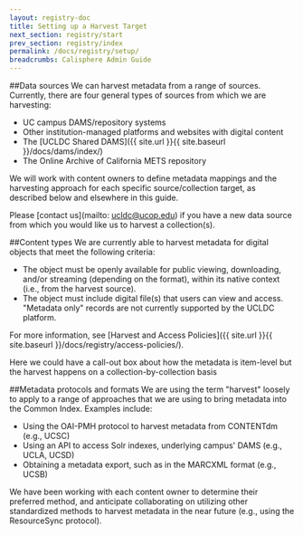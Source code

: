 ```yaml
---
layout: registry-doc
title: Setting up a Harvest Target
next_section: registry/start
prev_section: registry/index
permalink: /docs/registry/setup/
breadcrumbs: Calisphere Admin Guide
---
```


##Data sources
We can harvest metadata from a range of sources. Currently, there are four general types of sources from which we are harvesting:

- UC campus DAMS/repository systems
- Other institution-managed platforms and websites with digital content
- The [UCLDC Shared DAMS]({{ site.url }}{{ site.baseurl }}/docs/dams/index/)
- The Online Archive of California METS repository

We will work with content owners to define metadata mappings and the harvesting approach for each specific source/collection target, as described below and elsewhere in this guide.

Please [contact us](mailto: ucldc@ucop.edu) if you have a new data source from which you would like us to harvest a collection(s).

##Content types
We are currently able to harvest metadata for digital objects that meet the following criteria:

- The object must be openly available for public viewing, downloading, and/or streaming (depending on the format), within its native context (i.e., from the harvest source). 
- The object must include digital file(s) that users can view and access. "Metadata only" records are not currently supported by the UCLDC platform.

For more information, see [Harvest and Access Policies]({{ site.url }}{{ site.baseurl }}/docs/registry/access-policies/).

<div class="note"><p>Here we could have a call-out box about how the metadata is item-level but the harvest happens on a collection-by-collection basis</p></div>

##Metadata protocols and formats
We are using the term "harvest" loosely to apply to a range of approaches that we are using to bring metadata into the Common Index.  Examples include:

- Using the OAI-PMH protocol to harvest metadata from CONTENTdm (e.g., UCSC)
- Using an API to access Solr indexes, underlying campus' DAMS (e.g., UCLA, UCSD) 
- Obtaining a metadata export, such as in the MARCXML format (e.g., UCSB)

We have been working with each content owner to determine their preferred method, and anticipate collaborating on utilizing other standardized methods to harvest metadata in the near future (e.g., using the ResourceSync protocol). 
